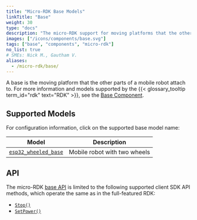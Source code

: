 ```yaml
---
title: "Micro-RDK Base Models"
linkTitle: "Base"
weight: 30
type: "docs"
description: "The micro-RDK support for moving platforms that the other parts of a mobile robot attach to."
images: ["/icons/components/base.svg"]
tags: ["base", "components", "micro-rdk"]
no_list: true
# SMEs: Nick M., Gautham V.
aliases:
  - /micro-rdk/base/
---
```


A base is the moving platform that the other parts of a mobile robot attach to.
For more information and models supported by the {{< glossary_tooltip term_id="rdk" text="RDK" >}}, see the [Base Component](/platform/build/configure/components/base/).

## Supported Models

For configuration information, click on the supported base model name:

<!-- prettier-ignore -->
| Model | Description |
| ----- | ----------- |
| [`esp32_wheeled_base`](esp32_wheeled_base/) | Mobile robot with two wheels |

## API

The micro-RDK [base API](/platform/build/configure/components/base/#api) is limited to the following supported client SDK API methods, which operate the same as in the full-featured RDK:

- [`Stop()`](/platform/build/configure/components/base/#stop)
- [`SetPower()`](/platform/build/configure/components/base/#setpower)
